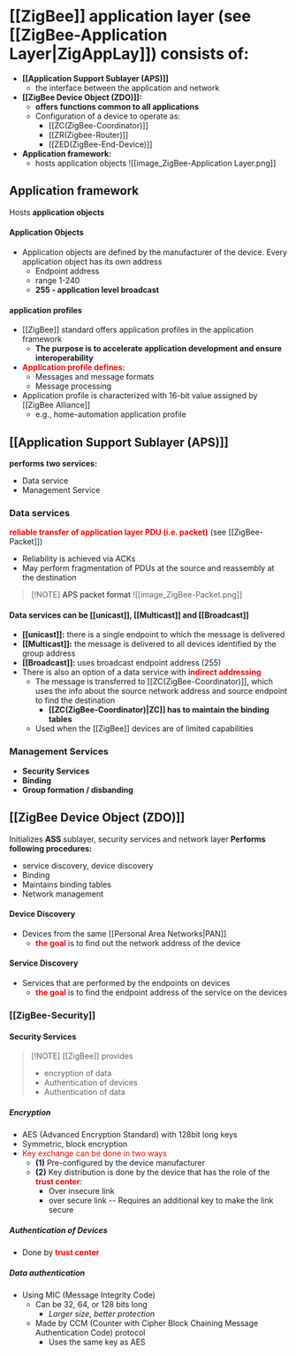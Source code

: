 # [[ZigBee]] application layer (see [[ZigBee-Application Layer|ZigAppLay]]) consists of:
- **[[Application Support Sublayer (APS)]]**
	- the interface between the application and network
- **[[ZigBee Device Object (ZDO)]]:** 
	- **offers functions common to all applications**
	- Configuration of a device to operate as:
		- [[ZC(ZigBee-Coordinator)]]
		- [[ZR(Zigbee-Router)]]
		- [[ZED(ZigBee-End-Device)]]
- **Application framework:** 
	- hosts application objects
![[image_ZigBee-Application Layer.png]]

## Application framework
Hosts **application objects**
#### Application Objects
- Application objects are defined by the manufacturer of the device. Every application object has its own address
	- Endpoint address
	- range 1-240
	- **255 - application level broadcast**
#### application profiles
- [[ZigBee]] standard offers application profiles in the application framework
	- **The purpose is to accelerate application development and ensure interoperability**
- <span style="font-weight:bold; color:rgb(255, 0, 0)">Application profile defines:</span> 
	- Messages and message formats
	- Message processing
- Application profile is characterized with 16-bit value assigned by [[ZigBee Alliance]]
	- e.g., home-automation application profile


## [[Application Support Sublayer (APS)]]
**performs two services:**
- Data service
- Management Service
### Data services
<span style="font-weight:bold; color:rgb(255, 0, 0)">reliable transfer of application layer PDU (i.e. packet)</span> (see [[ZigBee-Packet]])
- Reliability is achieved via ACKs
- May perform fragmentation of PDUs at the source and reassembly at the destination
> [!NOTE] <span style="color:rgb(21, 32, 9)">APS packet format</span>
> ![[image_ZigBee-Packet.png]]
#### Data services can be [[unicast]], [[Multicast]] and [[Broadcast]]
- **[[unicast]]:** there is a single endpoint to which the message is delivered
- **[[Multicast]]:** the message is delivered to all devices identified by the group address
- **[[Broadcast]]:** uses broadcast endpoint address (255)
- There is also an option of a data service with <span style="font-weight:bold; color:rgb(255, 0, 0)">indirect addressing</span> 
	- The message is transferred to [[ZC(ZigBee-Coordinator)]], which uses the info about the source network address and source endpoint to find the destination
		- **[[ZC(ZigBee-Coordinator)|ZC]] has to maintain the binding tables**
	- Used when the [[ZigBee]] devices are of limited capabilities
### Management Services
- **Security Services**
- **Binding**
- **Group formation / disbanding**

## [[ZigBee Device Object (ZDO)]]
Initializes **ASS** sublayer, security services and network layer
**Performs following procedures:**
- service discovery, device discovery
- Binding
- Maintains binding tables
- Network management
#### Device Discovery
- Devices from the same [[Personal Area Networks|PAN]]
	- <span style="font-weight:bold; color:rgb(255, 0, 0)">the goal</span> is to find out the network address of the device
#### Service Discovery
- Services that are performed by the endpoints on devices 
	- <span style="font-weight:bold; color:rgb(255, 0, 0)">the goal</span> is to find the endpoint address of the service on the devices

### [[ZigBee-Security]]
#### Security Services
> [!NOTE] [[ZigBee]] provides
> - encryption of data
> - Authentication of devices
> - Authentication of data
##### Encryption
- AES (Advanced Encryption Standard) with 128bit long keys
- Symmetric, block encryption
- <span style="color:rgb(255, 0, 0)">Key exchange can be done in two ways</span> 
	- **(1)** Pre-configured by the device manufacturer
	- **(2)** Key distribution is done by the device that has the role of the <span style="font-weight:bold; color:rgb(255, 0, 0)">trust center</span>:
		- Over insecure link
		- over secure link -- Requires an additional key to make the link secure
##### Authentication of Devices
- Done by <span style="font-weight:bold; color:rgb(255, 0, 0)">trust center</span>
##### Data authentication
- Using MIC (Message Integrity Code)
	- Can be 32, 64, or 128 bits long
		- _Larger size, better protection_
	- Made by CCM (Counter with Cipher Block Chaining Message Authentication Code) protocol
		- Uses the same key as AES
